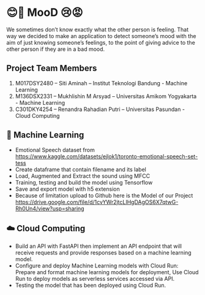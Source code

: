 # 😊🤢 MooD 😢😡

We sometimes don’t know exactly what the other person is feeling. 
That way we decided to make an application to detect someone’s mood 
with the aim of just knowing someone’s feelings, to the point of 
giving advice to the other person if they are in a bad mood.

## Project Team Members
1. M017DSY2480  – Siti Aminah – Institut Teknologi Bandung - Machine Learning 
2. M136DSX2331 – Mukhlishin M Arsyad – Universitas Amikom Yogyakarta - Machine Learning 
3. C301DKY4254 – Renandra Rahadian Putri – Universitas Pasundan - Cloud Computing

## 🤖 Machine Learning

* Emotional Speech dataset from https://www.kaggle.com/datasets/ejlok1/toronto-emotional-speech-set-tess
* Create dataframe that contain filename and its label
* Load, Augmented and Extract the sound using MFCC
* Training, testing and build the model using Tensorflow
* Save and export model with h5 extension
* Because of limitation upload to Github here is the Model of our Project https://drive.google.com/file/d/1cvYWr2jtcLIHgDAgOS6X7qtwG-Rh0Un4/view?usp=sharing

## ☁️ Cloud Computing

* Build an API with FastAPI then implement an API endpoint that will receive requests and provide responses based on a machine learning model.
* Configure and deploy Machine Learning models with Cloud Run: Prepare and format machine learning models for deployment, Use Cloud Run to deploy models as serverless services accessed via API.
* Testing the model that has been deployed using Cloud Run.